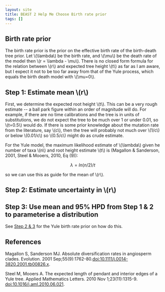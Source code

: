 ```yaml
---
layout: site
title: BEAST 2 Help Me Choose Birth rate prior
tags: []
---
```


## Birth rate prior 

The birth rate prior is the prior on the effective birth rate of the birth-death tree prior.
Let \\(\lambda\\) be the birth rate, and \\(\mu\\) be the death rate of the model then  \\(r = \lambda - \mu\\). 
There is no closed form formula for the relation between \\(r\\) and expected tree height \\(t\\) as far as I am aware, but I expect it not to be too far away from that of the Yule process, which equals the birth death model with \\(\mu=0\\).

## Step 1: Estimate mean \\(r\\)

First, we determine the expected root height \\(t\\). 
This can be a very rough estimate -- a ball park figure within an order of magnitude will do. For example, if there are no time calibrations and the tree is in units of substitutions, we do not expect the tree to be much over 1 or under 0.01, so \\(t=0.5\\) would do. If there is some prior knowledge about the mutation rate from the literature, say \\(c\\), then the tree will probably not much over \\(1/c\\) or below \\(0.01/c\\) so \\(0.5/c\\) might do as crude estimate.

For the Yule model, the maximum likelihood estimate of \\(\lambda\\) given he number of taxa \\(n\\) and root height estimate \\(t\\) is (Magallon & Sanderson, 2001, Steel & Mooers, 2010, Eq (9)):

$$ \lambda = ln(n/2)/t $$

so we can use this as guide for the mean of \\(r\\).

## Step 2: Estimate uncertainty in \\(r\\)

## Step 3: Use mean and 95% HPD from Step 1 & 2 to parameterise a distribution

See [Step 2 & 3](../YuleBirthRatePrior/index/) for the Yule birth rate prior on how do this.


## References

Magallon S, Sanderson MJ. Absolute diversification rates in angiosperm clades. Evolution. 2001 Sep;55(9):1762-80.<a href="http://doi.org/10.1111/j.0014-3820.2001.tb00826.x">doi:10.1111/j.0014-3820.2001.tb00826.x</a>.

Steel M, Mooers A. The expected length of pendant and interior edges of a Yule tree. Applied Mathematics Letters. 2010 Nov 1;23(11):1315-9. <a href="https://doi.org/10.1016/j.aml.2010.06.021">doi:10.1016/j.aml.2010.06.021</a>.